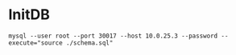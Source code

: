 # InitDB
```
mysql --user root --port 30017 --host 10.0.25.3 --password --execute="source ./schema.sql"
```
